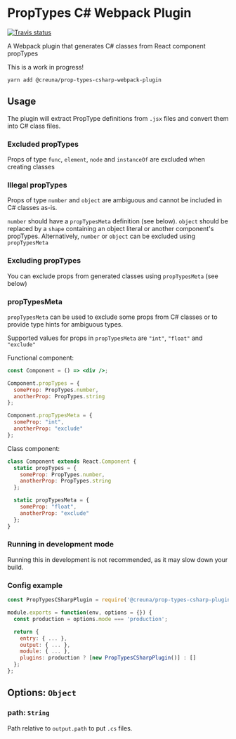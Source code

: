 # PropTypes C# Webpack Plugin

[![Travis status](https://travis-ci.org/Creuna-Oslo/prop-types-csharp-webpack-plugin.svg?branch=master)](https://travis-ci.org/Creuna-Oslo/prop-types-csharp-webpack-plugin)

A Webpack plugin that generates C# classes from React component propTypes

This is a work in progress!

```
yarn add @creuna/prop-types-csharp-webpack-plugin
```

## Usage

The plugin will extract PropType definitions from `.jsx` files and convert them into C# class files.

### Excluded propTypes

Props of type `func`, `element`, `node` and `instanceOf` are excluded when creating classes

### Illegal propTypes

Props of type `number` and `object` are ambiguous and cannot be included in C# classes as-is.

`number` should have a `propTypesMeta` definition (see below). `object` should be replaced by a `shape` containing an object literal or another component's propTypes. Alternatively, `number` or `object` can be excluded using `propTypesMeta`

### Excluding propTypes

You can exclude props from generated classes using `propTypesMeta` (see below)

### propTypesMeta

`propTypesMeta` can be used to exclude some props from C# classes or to provide type hints for ambiguous types.

Supported values for props in `propTypesMeta` are `"int"`, `"float"` and `"exclude"`

Functional component:

```jsx
const Component = () => <div />;

Component.propTypes = {
  someProp: PropTypes.number,
  anotherProp: PropTypes.string
};

Component.propTypesMeta = {
  someProp: "int",
  anotherProp: "exclude"
};
```

Class component:

```jsx
class Component extends React.Component {
  static propTypes = {
    someProp: PropTypes.number,
    anotherProp: PropTypes.string
  };

  static propTypesMeta = {
    someProp: "float",
    anotherProp: "exclude"
  };
}
```

### Running in development mode

Running this in development is not recommended, as it may slow down your build.

### Config example

```js
const PropTypesCSharpPlugin = require('@creuna/prop-types-csharp-plugin');

module.exports = function(env, options = {}) {
  const production = options.mode === 'production';

  return {
    entry: { ... },
    output: { ... },
    module: { ... },
    plugins: production ? [new PropTypesCSharpPlugin()] : []
  };
};
```

## Options: `Object`

### path: `String`

Path relative to `output.path` to put `.cs` files.
